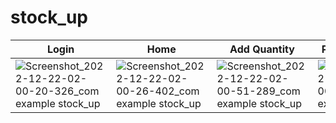 # stock_up


| Login | Home | Add Quantity | Purchased Stock |
|     ---      |      ---       |     ----      |   -----   |
| ![Screenshot_2022-12-22-02-00-20-326_com example stock_up](https://user-images.githubusercontent.com/40023090/208997972-794d0e7e-6445-474a-a1bc-f07be7a10ddd.jpg)   | ![Screenshot_2022-12-22-02-00-26-402_com example stock_up](https://user-images.githubusercontent.com/40023090/208998002-4727e2b4-7546-4fc1-b697-fcd04ff7e041.jpg)     | ![Screenshot_2022-12-22-02-00-51-289_com example stock_up](https://user-images.githubusercontent.com/40023090/208998018-b6b199e0-327d-4d23-a4a3-da35424bf97e.jpg)    |      ![Screenshot_2022-12-22-02-00-40-165_com example stock_up](https://user-images.githubusercontent.com/40023090/208998031-e39d9463-5011-4a7b-b7ea-29b5575b527e.jpg)     |
